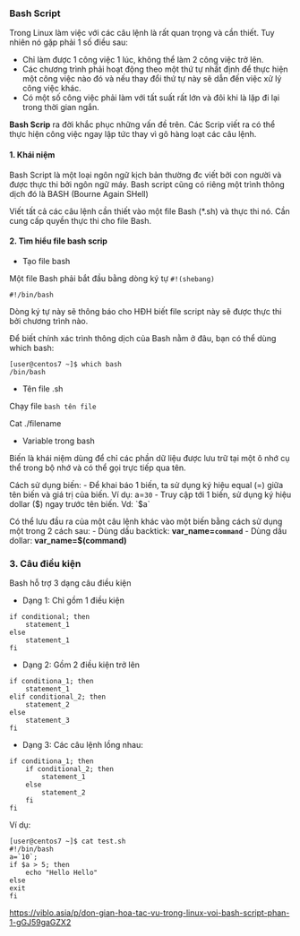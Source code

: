### Bash Script 

Trong Linux làm việc với các câu lệnh là rất quan trọng và cần thiết. Tuy nhiên nó gặp phải 1 số điều sau: 
- Chỉ làm được 1 công việc 1 lúc, không thể làm 2 công việc trở lên.
- Các chương trình phải hoạt động theo một thứ tự nhất định để thực hiện một công việc nào đó và nếu thay đổi thứ tự này sẽ dẫn đến việc xử lý công việc khác.
- Có một số công việc phải làm với tất suất rất lớn và đôi khi là lặp đi lại trong thời gian ngắn.

**Bash Scrip** ra đời khắc phục những vấn đề trên. Các Scrip viết ra có thể thực hiện công việc ngay lập tức thay vì gõ hàng loạt các câu lệnh.

#### 1. Khái niệm

Bash Script là một loại ngôn ngữ kịch bản thường đc viết bởi con người và được thực thi bởi ngôn ngữ máy. Bash script cũng có riêng một trình thông dịch đó là BASH (Bourne Again SHell)

Viết tất cả các câu lệnh cần thiết vào một file Bash (\*.sh) và thực thi nó. Cần cung cấp quyền thực thi cho file Bash. 


#### 2. Tìm hiểu file bash scrip

- Tạo file bash 

Một file Bash phải bắt đầu bằng dòng ký tự `#!(shebang)` 

```
#!/bin/bash
```
Dòng ký tự này sẽ thông báo cho HĐH biết file script này sẽ được thực thi bởi chương trình nào. 

Để biết chính xác trình thông dịch của Bash nằm ở đâu, bạn có thể dùng which bash:

```
[user@centos7 ~]$ which bash
/bin/bash
```

- Tên file .sh

Chạy file `bash tên file`

Cat
./filename

- Variable trong bash 

Biến là khái niệm dùng để chỉ các phần dữ liệu được lưu trữ tại một ô nhớ cụ thể trong bộ nhớ và có thể gọi trực tiếp qua tên.

Cách sử dụng biến: 
	- Để khai báo 1 biến, ta sử dụng ký hiệu equal (=) giữa tên biến và giá trị của biến. Ví dụ: a=`30`
	- Truy cập tới 1  biến, sử dụng ký hiệu dollar ($) ngay trước tên biến. 
Vd: `$a`


Có thể lưu đầu ra của một câu lệnh khác vào một biến bằng cách sử dụng một trong 2 cách sau:
	- Dùng dấu backtick: **var_name=`command`**
	- Dùng dấu dollar: **var_name=$(command)**

### 3. Câu điều kiện

Bash hỗ trợ 3 dạng câu điều kiện

- Dạng 1: Chỉ gồm 1 điều kiện

```
if conditional; then
	statement_1
else 
	statement_1
fi
```
- Dạng 2: Gồm 2 điều kiện trở lên

```
if conditiona_1; then
	statement_1
elif conditional_2; then
	statement_2
else 
	statement_3
fi
```
- Dạng 3: Các câu lệnh lồng nhau: 

```
if conditiona_1; then
	if conditional_2; then
		statement_1
	else 
		statement_2
	fi
fi
```

Ví dụ: 
```
[user@centos7 ~]$ cat test.sh 
#!/bin/bash
a=`10`;
if $a > 5; then
	echo "Hello Hello"
else
exit
fi
```

https://viblo.asia/p/don-gian-hoa-tac-vu-trong-linux-voi-bash-script-phan-1-gGJ59gaGZX2
